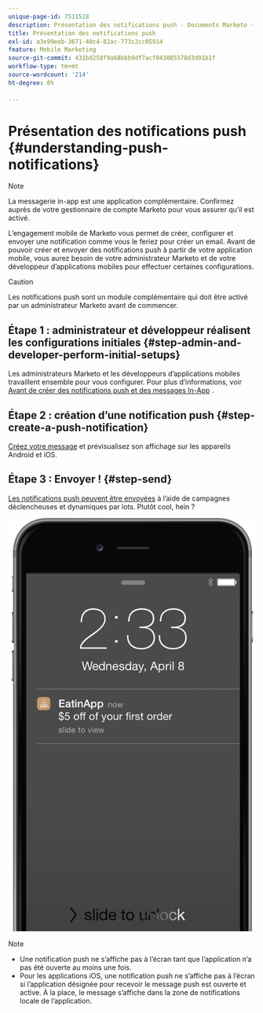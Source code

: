 ```yaml
---
unique-page-id: 7511518
description: Présentation des notifications push - Documents Marketo - Documentation du produit
title: Présentation des notifications push
exl-id: a3e99eeb-3671-40c4-82ac-773c2cc05914
feature: Mobile Marketing
source-git-commit: 431bd258f9a68bbb9df7acf043085578d3d91b1f
workflow-type: tm+mt
source-wordcount: '214'
ht-degree: 0%

---
```


# Présentation des notifications push {#understanding-push-notifications}

>[!NOTE]
>
>La messagerie in-app est une application complémentaire. Confirmez auprès de votre gestionnaire de compte Marketo pour vous assurer qu’il est activé.

L’engagement mobile de Marketo vous permet de créer, configurer et envoyer une notification comme vous le feriez pour créer un email.  Avant de pouvoir créer et envoyer des notifications push à partir de votre application mobile, vous aurez besoin de votre administrateur Marketo et de votre développeur d’applications mobiles pour effectuer certaines configurations.

>[!CAUTION]
>
>Les notifications push sont un module complémentaire qui doit être activé par un administrateur Marketo avant de commencer.

## Étape 1 : administrateur et développeur réalisent les configurations initiales {#step-admin-and-developer-perform-initial-setups}

Les administrateurs Marketo et les développeurs d’applications mobiles travaillent ensemble pour vous configurer. Pour plus d’informations, voir [Avant de créer des notifications push et des messages In-App](/help/marketo/product-docs/mobile-marketing/admin/before-you-create-push-notifications-and-in-app-messages.md) .

## Étape 2 : création d’une notification push {#step-create-a-push-notification}

[Créez votre message](/help/marketo/product-docs/mobile-marketing/push-notifications/create-a-push-notification.md) et prévisualisez son affichage sur les appareils Android et iOS.

## Étape 3 : Envoyer ! {#step-send}

[Les notifications push peuvent être envoyées](/help/marketo/product-docs/mobile-marketing/push-notifications/send-a-mobile-push-notification.md) à l’aide de campagnes déclencheuses et dynamiques par lots. Plutôt cool, hein ?

![](assets/image2015-4-27-8-3a41-3a43.png)

>[!NOTE]
>
>* Une notification push ne s’affiche pas à l’écran tant que l’application n’a pas été ouverte au moins une fois.
>* Pour les applications iOS, une notification push ne s’affiche pas à l’écran si l’application désignée pour recevoir le message push est ouverte et active. À la place, le message s’affiche dans la zone de notifications locale de l’application.
